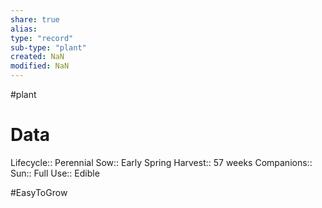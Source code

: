 ```yaml
---
share: true
alias: 
type: "record"
sub-type: "plant"
created: NaN 
modified: NaN
---
```

 #plant
# Data
Lifecycle:: Perennial
Sow:: Early Spring
Harvest:: 57 weeks
Companions:: 
Sun:: Full
Use:: Edible

#EasyToGrow
